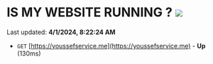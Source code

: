 # IS MY WEBSITE RUNNING ? [![](https://img.shields.io/static/v1?label=Sponsor&message=%E2%9D%A4&logo=GitHub&color=%23fe8e86)](https://github.com/sponsors/<username>)

Last updated: **4/1/2024, 8:22:24 AM**

- `GET` [https://youssefservice.me](https://youssefservice.me) - **Up** (130ms)
